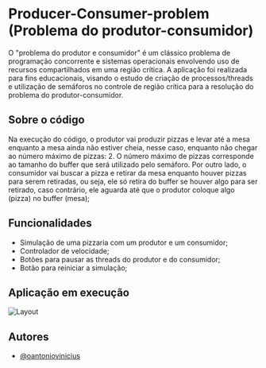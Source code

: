 # Producer-Consumer-problem (Problema do produtor-consumidor)
O "problema do produtor e consumidor" é um clássico problema de programação concorrente e sistemas operacionais envolvendo uso de recursos compartilhados em uma região crítica.
A aplicação foi realizada para fins educacionais, visando o estudo de criação de processos/threads e utilização de semáforos no controle de região crítica para a resolução
do problema do produtor-consumidor.

## Sobre o código
Na execução do código, o produtor vai produzir pizzas e levar até a mesa enquanto a mesa ainda não estiver cheia, nesse caso, enquanto não chegar ao número máximo de pizzas: 2.
O número máximo de pizzas corresponde ao tamanho do buffer que será utilizado pelo semáforo.
Por outro lado, o consumidor vai buscar a pizza e retirar da mesa enquanto houver pizzas para serem retiradas, ou seja, ele só retira do buffer se houver algo para ser retirado, 
caso contrário, ele aguarda até que o produtor coloque algo (pizza) no buffer (mesa);

## Funcionalidades

- Simulação de uma pizzaria com um produtor e um consumidor;
- Controlador de velocidade;
- Botões para pausar as threads do produtor e do consumidor;
- Botão para reiniciar a simulação;

## Aplicação em execução
![Layout](https://github.com/oantoniovinicius/producer-consumer/blob/main/resources/executionGif.gif)

## Autores

- [@oantoniovinicius](https://www.github.com/oantoniovinicius)
